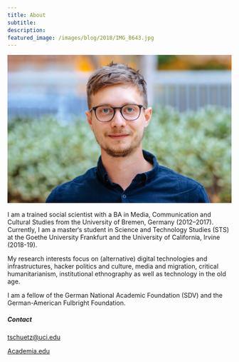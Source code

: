 ```yaml
---
title: About
subtitle:
description:
featured_image: /images/blog/2018/IMG_8643.jpg
---
```

![](/images/tim/portrait.jpg)

I am a trained social scientist with a BA in Media, Communication and Cultural Studies from the University of Bremen, Germany (2012–2017). Currently, I am a master‘s student in Science and Technology Studies (STS) at the Goethe University Frankfurt and the University of California, Irvine (2018-19). 

My research interests focus on (alternative) digital technologies and infrastructures, hacker politics and culture, media and migration, critical humanitarianism, institutional ethnography as well as technology in the old age.

I am a fellow of the German National Academic Foundation (SDV) and the German-American Fulbright Foundation.

##### Contact

[tschuetz@uci.edu](https://mailto:tschuetz@uci.edu)

[Academia.edu](https://uci.academia.edu/TimSch%C3%BCtz)

